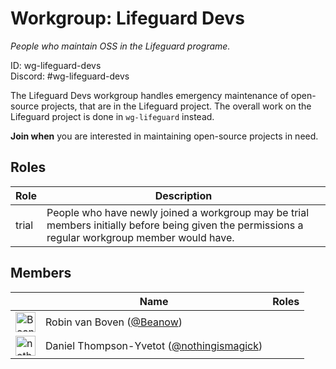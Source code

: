 <!-- GENERATED FILE, DON'T EDIT -->
# Workgroup: Lifeguard Devs

_People who maintain OSS in the Lifeguard programe._

ID: wg-lifeguard-devs<br>
Discord: #wg-lifeguard-devs

The Lifeguard Devs workgroup handles emergency maintenance of open-source
projects, that are in the Lifeguard project.
The overall work on the Lifeguard project is done in `wg-lifeguard` instead.

**Join when** you are interested in maintaining open-source projects in need.

## Roles

Role | Description
-|-
trial|People who have newly joined a workgroup may be trial members initially before being given the permissions a regular workgroup member would have.

## Members

&nbsp;|Name|Roles
-|-|-
<img src="https://avatars.githubusercontent.com/Beanow?v=4&s=32" width="32" height="32" alt="Beanow" />|Robin van Boven ([@Beanow](https://github.com/Beanow))|
<img src="https://avatars.githubusercontent.com/nothingismagick?v=4&s=32" width="32" height="32" alt="nothingismagick" />|Daniel Thompson-Yvetot ([@nothingismagick](https://github.com/nothingismagick))|

